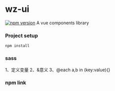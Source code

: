 # wz-ui
[![npm version](https://badge.fury.io/js/wz-ui.svg)](https://badge.fury.io/js/wz-ui)
A vue components library
### Project setup
```
npm install
```
### sass
1、定义变量
2、&意义
3、@each a,b in (key:value){}
### npm link